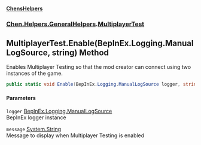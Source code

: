#### [ChensHelpers](./index 'index')
### [Chen.Helpers.GeneralHelpers](./Chen-Helpers-GeneralHelpers 'Chen.Helpers.GeneralHelpers').[MultiplayerTest](./Chen-Helpers-GeneralHelpers-MultiplayerTest 'Chen.Helpers.GeneralHelpers.MultiplayerTest')
## MultiplayerTest.Enable(BepInEx.Logging.ManualLogSource, string) Method
Enables Multiplayer Testing so that the mod creator can connect using two instances of the game.  
```csharp
public static void Enable(BepInEx.Logging.ManualLogSource logger, string message="Multiplayer Testing is enabled! If you see this message, report this as a bug to the mod developer!");
```
#### Parameters
<a name='Chen-Helpers-GeneralHelpers-MultiplayerTest-Enable(BepInEx-Logging-ManualLogSource_string)-logger'></a>
`logger` [BepInEx.Logging.ManualLogSource](https://docs.microsoft.com/en-us/dotnet/api/BepInEx.Logging.ManualLogSource 'BepInEx.Logging.ManualLogSource')  
BepInEx logger instance  
  
<a name='Chen-Helpers-GeneralHelpers-MultiplayerTest-Enable(BepInEx-Logging-ManualLogSource_string)-message'></a>
`message` [System.String](https://docs.microsoft.com/en-us/dotnet/api/System.String 'System.String')  
Message to display when Multiplayer Testing is enabled  
  
